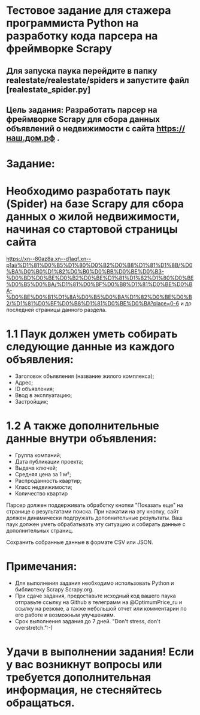 # Тестовое задание для стажера программиста Python на разработку кода парсера на фреймворке Scrapy

## Для запуска паука перейдите в папку realestate/realestate/spiders и запустите файл [realestate_spider.py]

## Цель задания: Разработать парсер на фреймворке Scrapy для сбора данных объявлений о недвижимости с сайта https://наш.дом.рф .

# Задание:

# Необходимо разработать паук (Spider) на базе Scrapy для сбора данных о жилой недвижимости, начиная со стартовой страницы сайта
https://xn--80az8a.xn--d1aqf.xn--p1ai/%D1%81%D0%B5%D1%80%D0%B2%D0%B8%D1%81%D1%8B/%D0%BA%D0%B0%D1%82%D0%B0%D0%BB%D0%BE%D0%B3-%D0%BD%D0%BE%D0%B2%D0%BE%D1%81%D1%82%D1%80%D0%BE%D0%B5%D0%BA/%D1%81%D0%BF%D0%B8%D1%81%D0%BE%D0%BA-%D0%BE%D0%B1%D1%8A%D0%B5%D0%BA%D1%82%D0%BE%D0%B2/%D1%81%D0%BF%D0%B8%D1%81%D0%BE%D0%BA?place=0-6 и до последней страницы данного раздела.

# 1.1 Паук должен уметь собирать следующие данные из каждого объявления:
- Заголовок объявления (название жилого комплекса);
- Адрес;
- ID объявления;
- Ввод в эксплуатацию;
- Застройщик;

# 1.2 А также дополнительные данные внутри объявления:

- Группа компаний;
- Дата публикации проекта;
- Выдача ключей;
- Средняя цена за 1 м²;
- Распроданность квартир;
- Класс недвижимости;
- Количество квартир

Парсер должен поддерживать обработку кнопки "Показать еще" на странице с результатами поиска. При нажатии на эту кнопку, сайт должен динамически подгружать дополнительные результаты. Ваш паук должен уметь обрабатывать эту ситуацию и собирать данные с дополнительных страниц.

Сохранить собранные данные в формате CSV или JSON.


# Примечания:

- Для выполнения задания необходимо использовать Python и библиотеку Scrapy Scrapy.org.
- При сдаче задания, предоставьте исходный код вашего паука отправьте ссылку на Github в телеграмм на @OptimumPrice_ru и ссылку на резюме, а также небольшой отчет или комментарии по его работе и возможным улучшениям.
- Срок выполнения задания до 7 дней. "Don't stress, don't overstretch.":-)

# Удачи в выполнении задания! Если у вас возникнут вопросы или требуется дополнительная информация, не стесняйтесь обращаться.
